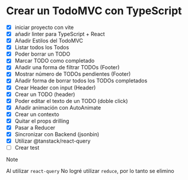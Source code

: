 # Crear un TodoMVC con TypeScript

- [x] iniciar proyecto con vite
- [x] añadir linter para TypeScript + React
- [x] Añadir Estilos del TodoMVC
- [x] Listar todos los Todos
- [x] Poder borrar un TODO
- [x] Marcar TODO como completado
- [x] Añadir una forma de filtrar TODOs (Footer)
- [x] Mostrar número de TODOs pendientes (Footer)
- [x] Añadir forma de borrar todos los TODOs completados
- [x] Crear Header con input (Header)
- [x] Crear un TODO (header)
- [x] Poder editar el texto de un TODO (doble click)
- [x] Añadir animación con AutoAnimate
- [x] Crear un contexto
- [x] Quitar el props drilling
- [x] Pasar a Reducer
- [x] Sincronizar con Backend (jsonbin)
- [x] Utilizar @tanstack/react-query
- [ ] Crear test

> [!NOTE]
> Al utilizar `react-query` No logré utilizar `reduce`, por lo tanto se elimino
